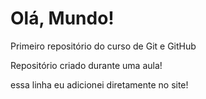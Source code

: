 # Olá, Mundo!
 Primeiro repositório do curso de Git e GitHub

Repositório criado durante uma aula!

essa linha eu adicionei diretamente no site!
